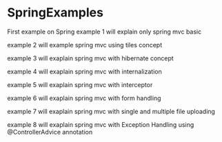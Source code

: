 # SpringExamples
First example on Spring 
example 1 will explain only spring mvc basic

example 2 will example spring mvc using tiles concept

example 3 will exaplain spring mvc with hibernate concept

example 4 will exaplain spring mvc with internalization

example 5 will exaplain spring mvc with interceptor

example 6 will exaplain spring mvc with form handling

example 7 will exaplain spring mvc with single and multiple file uploading

example 8 will exaplain spring mvc with Exception Handling using @ControllerAdvice annotation

 





